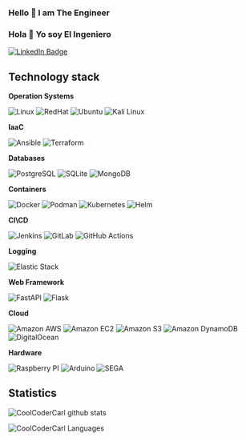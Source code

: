 ### Hello 👋 I am The Engineer
### Hola 👋 Yo soy El Ingeniero

<div id="badges">
  <a href="https://www.linkedin.com/in/ernest-umerov-7bb49a1b0/">
    <img src="https://img.shields.io/badge/LinkedIn-blue?style=for-the-badge&logo=linkedin&logoColor=white" alt="LinkedIn Badge"/>
  </a>
</div>

## Technology stack

**Operation Systems**  

![Linux](https://camo.githubusercontent.com/137ec190ec7cf120cd4184f04474d452f6d475575dfc7fdf79fc1ed51022857c/68747470733a2f2f696d672e736869656c64732e696f2f7374617469632f76313f7374796c653d666f722d7468652d6261646765266d6573736167653d4c696e757826636f6c6f723d323232323232266c6f676f3d4c696e7578266c6f676f436f6c6f723d464343363234266c6162656c3d)
![RedHat](https://camo.githubusercontent.com/770f805629afea44247b7da039c7cca697f085f233d0fdc9bdd0ba5635c1b22f/68747470733a2f2f696d672e736869656c64732e696f2f7374617469632f76313f7374796c653d666f722d7468652d6261646765266d6573736167653d5265642b48617426636f6c6f723d454530303030266c6f676f3d5265642b486174266c6f676f436f6c6f723d464646464646266c6162656c3d)
![Ubuntu](https://camo.githubusercontent.com/1814dfdb62c9a3366a9946083ac0f3ed32aad98e665b287769332252d945f2f1/68747470733a2f2f696d672e736869656c64732e696f2f7374617469632f76313f7374796c653d666f722d7468652d6261646765266d6573736167653d5562756e747526636f6c6f723d453935343230266c6f676f3d5562756e7475266c6f676f436f6c6f723d464646464646266c6162656c3d)
![Kali Linux](https://camo.githubusercontent.com/983b8005f3b6a46ede5c2018db0b4daabf9f96414d66ae6fe5a5769644ff0d5b/68747470733a2f2f696d672e736869656c64732e696f2f7374617469632f76313f7374796c653d666f722d7468652d6261646765266d6573736167653d4b616c692b4c696e757826636f6c6f723d353537433934266c6f676f3d4b616c692b4c696e7578266c6f676f436f6c6f723d464646464646266c6162656c3d)

**IaaC**

![Ansible](https://camo.githubusercontent.com/ab66bd562a57bf746d47b941f2380018843764982db6f3c51a511a13d7b1bb71/68747470733a2f2f696d672e736869656c64732e696f2f7374617469632f76313f7374796c653d666f722d7468652d6261646765266d6573736167653d416e7369626c6526636f6c6f723d454530303030266c6f676f3d416e7369626c65266c6f676f436f6c6f723d464646464646266c6162656c3d)
![Terraform](https://camo.githubusercontent.com/786a09482fe7a0dacfe7bd1b6660157abaecd710b4e923f7938af1b937d143cd/68747470733a2f2f696d672e736869656c64732e696f2f7374617469632f76313f7374796c653d666f722d7468652d6261646765266d6573736167653d5465727261666f726d26636f6c6f723d374234324243266c6f676f3d5465727261666f726d266c6f676f436f6c6f723d464646464646266c6162656c3d)


**Databases**

![PostgreSQL](https://camo.githubusercontent.com/95a15266c9b093e9070410fa62c8dcba6611e79edd738e0ded7ec5b52541d6c4/68747470733a2f2f696d672e736869656c64732e696f2f7374617469632f76313f7374796c653d666f722d7468652d6261646765266d6573736167653d506f737467726553514c26636f6c6f723d343136394531266c6f676f3d506f737467726553514c266c6f676f436f6c6f723d464646464646266c6162656c3d)
![SQLite](https://camo.githubusercontent.com/396f0a964cc4e5ad0dfc311bb2abaf8bae3acfc1458cef13f7882aa9bb11b693/68747470733a2f2f696d672e736869656c64732e696f2f7374617469632f76313f7374796c653d666f722d7468652d6261646765266d6573736167653d53514c69746526636f6c6f723d303033423537266c6f676f3d53514c697465266c6f676f436f6c6f723d464646464646266c6162656c3d)
![MongoDB](https://camo.githubusercontent.com/eb3676422a9e186ce18237e6c1ffee703068f7850c2a513b9a261f33ee335ed6/68747470733a2f2f696d672e736869656c64732e696f2f7374617469632f76313f7374796c653d666f722d7468652d6261646765266d6573736167653d4d6f6e676f444226636f6c6f723d343741323438266c6f676f3d4d6f6e676f4442266c6f676f436f6c6f723d464646464646266c6162656c3d)

**Containers**

![Docker](https://camo.githubusercontent.com/4ec342876a40b53ffc6230a41196528690f9f42b1098fd354df46c649720b4c6/68747470733a2f2f696d672e736869656c64732e696f2f7374617469632f76313f7374796c653d666f722d7468652d6261646765266d6573736167653d446f636b657226636f6c6f723d323439364544266c6f676f3d446f636b6572266c6f676f436f6c6f723d464646464646266c6162656c3d)
![Podman](https://camo.githubusercontent.com/fdcbcfda6c6670ab465da0f60bc34341a9c3acc48461444df22fecdf692138ec/68747470733a2f2f696d672e736869656c64732e696f2f7374617469632f76313f7374796c653d666f722d7468652d6261646765266d6573736167653d506f646d616e26636f6c6f723d383932434130266c6f676f3d506f646d616e266c6f676f436f6c6f723d464646464646266c6162656c3d)
![Kubernetes](https://camo.githubusercontent.com/61406e0657482c3aef4b1bd17a20fe71231f648a7926cfe7e5597d56da525b0c/68747470733a2f2f696d672e736869656c64732e696f2f7374617469632f76313f7374796c653d666f722d7468652d6261646765266d6573736167653d4b756265726e6574657326636f6c6f723d333236434535266c6f676f3d4b756265726e65746573266c6f676f436f6c6f723d464646464646266c6162656c3d)
![Helm](https://camo.githubusercontent.com/e6510faac7586ec8b65b54c45fe9393b99927a242c494e2269cff202034a1861/68747470733a2f2f696d672e736869656c64732e696f2f7374617469632f76313f7374796c653d666f722d7468652d6261646765266d6573736167653d48656c6d26636f6c6f723d304631363839266c6f676f3d48656c6d266c6f676f436f6c6f723d464646464646266c6162656c3d)

**CI\CD**

![Jenkins](https://camo.githubusercontent.com/1fa74b15e799ff19f66c4b876e3c38e8d9cdc44c7ddc2de1458fe63c99784090/68747470733a2f2f696d672e736869656c64732e696f2f7374617469632f76313f7374796c653d666f722d7468652d6261646765266d6573736167653d4a656e6b696e7326636f6c6f723d443234393339266c6f676f3d4a656e6b696e73266c6f676f436f6c6f723d464646464646266c6162656c3d)
![GitLab](https://camo.githubusercontent.com/95900cde890a26bb00d39efb39a0047d253ffe5fef66f19c10b351378f459e2d/68747470733a2f2f696d672e736869656c64732e696f2f7374617469632f76313f7374796c653d666f722d7468652d6261646765266d6573736167653d4769744c616226636f6c6f723d464336443236266c6f676f3d4769744c6162266c6f676f436f6c6f723d464646464646266c6162656c3d)
![GitHub Actions](https://camo.githubusercontent.com/eade24c9ea025e738e20c903f90191a25b070675a6e5c713cf8494d02b07bf8c/68747470733a2f2f696d672e736869656c64732e696f2f7374617469632f76313f7374796c653d666f722d7468652d6261646765266d6573736167653d4769744875622b416374696f6e7326636f6c6f723d323038384646266c6f676f3d4769744875622b416374696f6e73266c6f676f436f6c6f723d464646464646266c6162656c3d)


**Logging**

![Elastic Stack](https://camo.githubusercontent.com/d6250111701069e7031e7ddf90303e329be5b694b61d90c56118683ad98d7be1/68747470733a2f2f696d672e736869656c64732e696f2f7374617469632f76313f7374796c653d666f722d7468652d6261646765266d6573736167653d456c61737469632b537461636b26636f6c6f723d303035353731266c6f676f3d456c61737469632b537461636b266c6f676f436f6c6f723d464646464646266c6162656c3d)

**Web Framework**

![FastAPI](https://camo.githubusercontent.com/81b1b79330b1154fc0743b25327cbfd6282a7bf37e8d0b48278dc57528b2517c/68747470733a2f2f696d672e736869656c64732e696f2f7374617469632f76313f7374796c653d666f722d7468652d6261646765266d6573736167653d4661737441504926636f6c6f723d303039363838266c6f676f3d46617374415049266c6f676f436f6c6f723d464646464646266c6162656c3d)
![Flask](https://camo.githubusercontent.com/31dfe5f167d56ccab3ca37634bf1d396e48231856b25576b5dafbc934bd327e9/68747470733a2f2f696d672e736869656c64732e696f2f7374617469632f76313f7374796c653d666f722d7468652d6261646765266d6573736167653d466c61736b26636f6c6f723d303030303030266c6f676f3d466c61736b266c6f676f436f6c6f723d464646464646266c6162656c3d)

**Cloud**

![Amazon AWS](https://camo.githubusercontent.com/80d308b575eba9b5e7c5743493566354071b3b2324f406d6998eb498207415c3/68747470733a2f2f696d672e736869656c64732e696f2f7374617469632f76313f7374796c653d666f722d7468652d6261646765266d6573736167653d416d617a6f6e2b41575326636f6c6f723d323332463345266c6f676f3d416d617a6f6e2b415753266c6f676f436f6c6f723d464646464646266c6162656c3d)
![Amazon EC2](https://camo.githubusercontent.com/8343fac9f847924f1b065027914ca66ff80e8857526b7561e559a09013a18e81/68747470733a2f2f696d672e736869656c64732e696f2f7374617469632f76313f7374796c653d666f722d7468652d6261646765266d6573736167653d416d617a6f6e2b45433226636f6c6f723d323232323232266c6f676f3d416d617a6f6e2b454332266c6f676f436f6c6f723d464639393030266c6162656c3d)
![Amazon S3](https://camo.githubusercontent.com/e72c2a6e52df2d1ff78867b6eafa3a97a48267bcbe22710fbf204883d056a6f7/68747470733a2f2f696d672e736869656c64732e696f2f7374617469632f76313f7374796c653d666f722d7468652d6261646765266d6573736167653d416d617a6f6e2b533326636f6c6f723d353639413331266c6f676f3d416d617a6f6e2b5333266c6f676f436f6c6f723d464646464646266c6162656c3d)
![Amazon DynamoDB](https://camo.githubusercontent.com/fa3832fa482510513ba62d9971eb7b30c0bf94d7f5fa580372c45dd89940dbba/68747470733a2f2f696d672e736869656c64732e696f2f7374617469632f76313f7374796c653d666f722d7468652d6261646765266d6573736167653d416d617a6f6e2b44796e616d6f444226636f6c6f723d343035334436266c6f676f3d416d617a6f6e2b44796e616d6f4442266c6f676f436f6c6f723d464646464646266c6162656c3d)
![DigitalOcean](https://camo.githubusercontent.com/2d68745f69e68f15ae62797ea7a4dceb639d8ddebc9060156c72b4c6dbf1075c/68747470733a2f2f696d672e736869656c64732e696f2f7374617469632f76313f7374796c653d666f722d7468652d6261646765266d6573736167653d4469676974616c4f6365616e26636f6c6f723d303038304646266c6f676f3d4469676974616c4f6365616e266c6f676f436f6c6f723d464646464646266c6162656c3d)

**Hardware**

![Raspberry PI](https://camo.githubusercontent.com/65a7326c61a9396cbd851c2410345175c3821061198b4f6058a9c338f0ace75c/68747470733a2f2f696d672e736869656c64732e696f2f7374617469632f76313f7374796c653d666f722d7468652d6261646765266d6573736167653d5261737062657272792b506926636f6c6f723d413232383436266c6f676f3d5261737062657272792b5069266c6f676f436f6c6f723d464646464646266c6162656c3d)
![Arduino](https://camo.githubusercontent.com/f7ffc36eaeea46ca44c7a8d9ecf6c378b7ff6ff102c6ea724cf2e1ae5d04aee8/68747470733a2f2f696d672e736869656c64732e696f2f7374617469632f76313f7374796c653d666f722d7468652d6261646765266d6573736167653d41726475696e6f26636f6c6f723d303039373944266c6f676f3d41726475696e6f266c6f676f436f6c6f723d464646464646266c6162656c3d)
![SEGA](https://camo.githubusercontent.com/0398dcb22a721d8849d138c01368a5f9974f4e3dbe62ce04526b437050c0743c/68747470733a2f2f696d672e736869656c64732e696f2f7374617469632f76313f7374796c653d666f722d7468652d6261646765266d6573736167653d5365676126636f6c6f723d303038394346266c6f676f3d53656761266c6f676f436f6c6f723d464646464646266c6162656c3d)


## Statistics

![CoolCoderCarl github stats](https://github-readme-stats.vercel.app/api?username=CoolCoderCarl&show_icons=true&theme=dracula&include_all_commits=true&count_private=true)

![CoolCoderCarl Languages](https://github-readme-stats.vercel.app/api/top-langs/?username=CoolCoderCarl&layout=compact&count_private=true&theme=gruvbox)

<!--
**CoolCoderCarl/CoolCoderCarl** is a ✨ _special_ ✨ repository because its `README.md` (this file) appears on your GitHub profile.

Here are some ideas to get you started:

- 🔭 I’m currently working on ...
- 🌱 I’m currently learning ...
- 👯 I’m looking to collaborate on ...
- 🤔 I’m looking for help with ...
- 💬 Ask me about ...
- 📫 How to reach me: ...
- 😄 Pronouns: ...
- ⚡ Fun fact: ...
-->

<!--
https://github.com/progfay/shields-with-icon
-->
